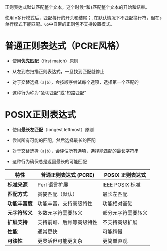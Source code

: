 正则表达式默认匹配整个文本，这个时候`^`和`$`匹配整个文本的开始和结束。

使用 `m`多行模式后，匹配每行的开头和结尾；`.`在默认情况下不匹配换行符，但在`s`单行模式下能匹配。`Go`中自带的正则包不支持设置模式。
# 普通正则表达式（PCRE风格）

-  使用​**​优先匹配​**​（first match）原则
    
- 从左到右扫描正则表达式，一旦找到匹配就停止
    
- 对于交替选择 `(a|b)`，会按顺序尝试每个选项，选择第一个匹配的
    
- 这种行为称为"急切匹配"或"短路匹配"
    
# POSIX正则表达式

- 使用​**​最长左匹配​**​（longest leftmost）原则
    
- 尝试所有可能的匹配，然后选择最长的匹配
    
- 对于交替选择 `(a|b)`，会评估所有选项，选择能匹配的最长字符串
    
- 这种行为确保总是返回最长的可能匹配

|特性|普通正则表达式 (PCRE)|POSIX 正则表达式|
|---|---|---|
|​**​标准来源​**​|Perl 语言扩展|IEEE POSIX 标准|
|​**​匹配方式​**​|贪婪匹配（默认）|最长左匹配|
|​**​功能丰富度​**​|功能丰富，支持高级特性|功能相对基础|
|​**​元字符转义​**​|多数元字符需要转义|部分元字符需要转义|
|​**​扩展支持​**​|支持前瞻、后顾等高级特性|不支持高级扩展|
|​**​性能​**​|通常更快|可能稍慢|
|​**​可读性​**​|更灵活但可能更复杂|更简单直观|